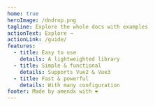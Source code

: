 ```yaml
---
home: true
heroImage: /dndrop.png
tagline: Explore the whole docs with examples
actionText: Explore →
actionLink: /guide/
features:
  - title: Easy to use
    details: A lightweighted library
  - title: Simple & functional
    details: Supports Vue2 & Vue3
  - title: Fast & powerful
    details: With many configuration
footer: Made by amendx with ❤️
---
```

